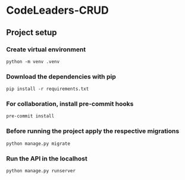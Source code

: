 # CodeLeaders-CRUD

## Project setup

### Create virtual environment

```
python -m venv .venv
```

### Download the dependencies with pip

```
pip install -r requirements.txt
```

### For collaboration, install pre-commit hooks

```
pre-commit install
```

### Before running the project apply the respective migrations

```
python manage.py migrate
```

### Run the API in the localhost

```
python manage.py runserver
```
